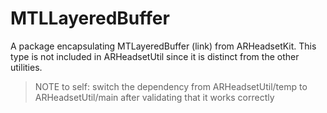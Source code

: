 # MTLLayeredBuffer

A package encapsulating MTLayeredBuffer (link) from ARHeadsetKit. This type is not included in ARHeadsetUtil since it is distinct from the other utilities.

> NOTE to self: switch the dependency from ARHeadsetUtil/temp to ARHeadsetUtil/main after validating that it works correctly
